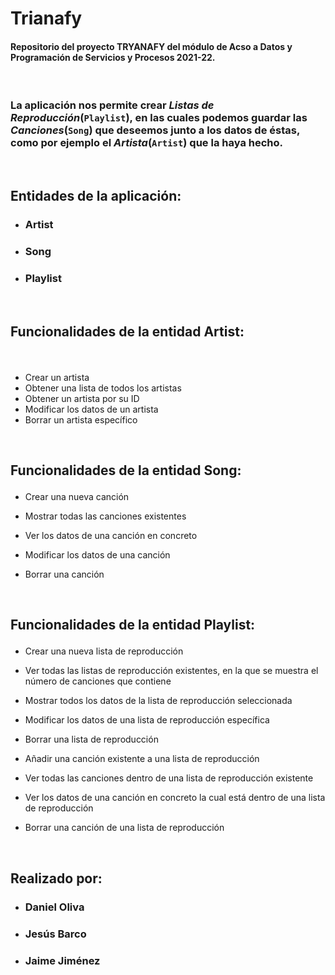# Trianafy

#### Repositorio del proyecto **TRYANAFY** del módulo de Acso a Datos y Programación de Servicios y Procesos 2021-22. ####

</br>

### La aplicación nos permite crear *Listas de Reproducción*(`Playlist`), en las cuales podemos guardar las *Canciones*(`Song`) que deseemos junto a los datos de éstas, como por ejemplo el *Artista*(`Artist`) que la haya hecho. ###
</br>


## Entidades de la aplicación:
* ### Artist
* ### Song
* ### Playlist
  
</br>

## <p>Funcionalidades de la entidad Artist:</p> ##
</br>

* Crear un artista
* Obtener una lista de todos los artistas
* Obtener un artista por su ID
* Modificar los datos de un artista
* Borrar un artista específico
  
</br>

## <p>Funcionalidades de la entidad Song:</p> ##

* Crear una nueva canción
  
* Mostrar todas las canciones existentes
* Ver los datos de una canción en concreto
* Modificar los datos de una canción
* Borrar una canción

</br>

## <p>Funcionalidades de la entidad Playlist:</p> ##

* Crear una nueva lista de reproducción
  
* Ver todas las listas de reproducción existentes, en la que se muestra el número de canciones que contiene
* Mostrar todos los datos de la lista de reproducción seleccionada
* Modificar los datos de una lista de reproducción específica
*  Borrar una lista de reproducción
*  Añadir una canción existente a una lista de reproducción
*  Ver todas las canciones dentro de una lista de reproducción existente
*  Ver los datos de una canción en concreto la cual está dentro de una lista de reproducción
*  Borrar una canción de una lista de reproducción

</br>

## Realizado por:
* ### Daniel Oliva
* ### Jesús Barco
* ### Jaime Jiménez

